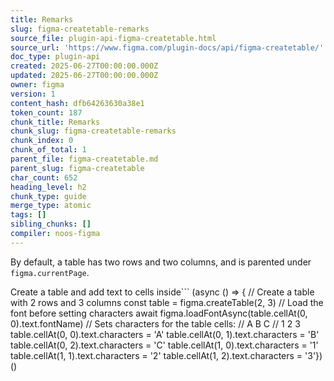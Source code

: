 ```yaml
---
title: Remarks
slug: figma-createtable-remarks
source_file: plugin-api-figma-createtable.html
source_url: 'https://www.figma.com/plugin-docs/api/figma-createtable/'
doc_type: plugin-api
created: 2025-06-27T00:00:00.000Z
updated: 2025-06-27T00:00:00.000Z
owner: figma
version: 1
content_hash: dfb64263630a38e1
token_count: 187
chunk_title: Remarks
chunk_slug: figma-createtable-remarks
chunk_index: 0
chunk_of_total: 1
parent_file: figma-createtable.md
parent_slug: figma-createtable
char_count: 652
heading_level: h2
chunk_type: guide
merge_type: atomic
tags: []
sibling_chunks: []
compiler: noos-figma
---
```


By default, a table has two rows and two columns, and is parented under `figma.currentPage`.

Create a table and add text to cells inside```
(async () => { // Create a table with 2 rows and 3 columns const table = figma.createTable(2, 3) // Load the font before setting characters await figma.loadFontAsync(table.cellAt(0, 0).text.fontName) // Sets characters for the table cells: // A B C // 1 2 3 table.cellAt(0, 0).text.characters = 'A' table.cellAt(0, 1).text.characters = 'B' table.cellAt(0, 2).text.characters = 'C' table.cellAt(1, 0).text.characters = '1' table.cellAt(1, 1).text.characters = '2' table.cellAt(1, 2).text.characters = '3'})()
```
